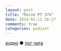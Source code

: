 ```yaml
---
layout: post
title: "После РT 374"
date: 2014-01-11 16:27
comments: true
categories: podcast
---
```

[аудио](http://cdn.radio-t.com/rt374post.mp3) ● [лог чата](http://chat.radio-t.com/logs/radio-t-374.html) <audio src="http://cdn.radio-t.com/rt374post.mp3" preload="none">
